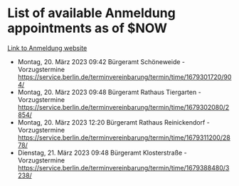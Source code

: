 # List of available Anmeldung appointments as of $NOW
[Link to Anmeldung website](https://service.berlin.de/terminvereinbarung/termin/tag.php?termin=1&anliegen[]=120686&dienstleisterlist=122210,122217,327316,122219,327312,122227,327314,122231,327346,122243,327348,122254,122252,329742,122260,329745,122262,329748,122271,327278,122273,327274,122277,327276,330436,122280,327294,122282,327290,122284,327292,122291,327270,122285,327266,122286,327264,122296,327268,150230,329760,122297,327286,122294,327284,122312,329763,122314,329775,122304,327330,122311,327334,122309,327332,317869,122281,327352,122279,329772,122283,122276,327324,122274,327326,122267,329766,122246,327318,122251,327320,122257,327322,122208,327298,122226,327300&herkunft=http%3A%2F%2Fservice.berlin.de%2Fdienstleistung%2F120686%2F)
- Montag, 20. März 2023 09:42 Bürgeramt Schöneweide - Vorzugstermine https://service.berlin.de/terminvereinbarung/termin/time/1679301720/904/
- Montag, 20. März 2023 09:48 Bürgeramt Rathaus Tiergarten - Vorzugstermine https://service.berlin.de/terminvereinbarung/termin/time/1679302080/2854/
- Montag, 20. März 2023 12:20 Bürgeramt Rathaus Reinickendorf - Vorzugstermine https://service.berlin.de/terminvereinbarung/termin/time/1679311200/2878/
- Dienstag, 21. März 2023 09:48 Bürgeramt Klosterstraße - Vorzugstermine https://service.berlin.de/terminvereinbarung/termin/time/1679388480/3238/
